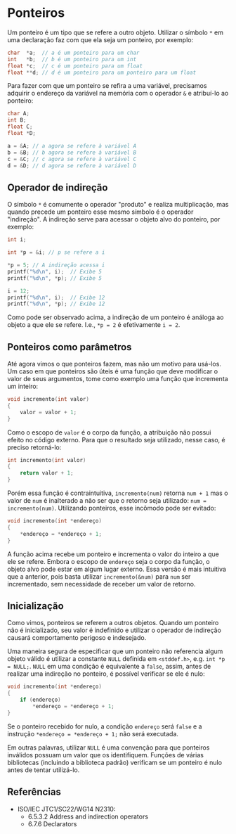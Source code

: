 # Ponteiros

Um ponteiro é um tipo que se refere a outro objeto. Utilizar o símbolo `*` em
uma declaração faz com que ela seja um ponteiro, por exemplo:

```c
char  *a;  // a é um ponteiro para um char
int   *b;  // b é um ponteiro para um int
float *c;  // c é um ponteiro para um float
float **d; // d é um ponteiro para um ponteiro para um float
```

Para fazer com que um ponteiro se refira a uma variável, precisamos adquirir o
endereço da variável na memória com o operador `&` e atribuí-lo ao ponteiro:

```c
char A;
int B;
float C;
float *D;

a = &A; // a agora se refere à variável A
b = &B; // b agora se refere à variável B
c = &C; // c agora se refere à variável C
d = &D; // d agora se refere à variável D
```

## Operador de indireção

O símbolo `*` é comumente o operador "produto" e realiza multiplicação, mas
quando precede um ponteiro esse mesmo símbolo é o operador "indireção". A
indireção serve para acessar o objeto alvo do ponteiro, por exemplo:

```c
int i;

int *p = &i; // p se refere a i

*p = 5; // A indireção acessa i
printf("%d\n", i);  // Exibe 5
printf("%d\n", *p); // Exibe 5

i = 12;
printf("%d\n", i);  // Exibe 12
printf("%d\n", *p); // Exibe 12
```

Como pode ser observado acima, a indireção de um ponteiro é análoga ao objeto a
que ele se refere. I.e., `*p = 2` é efetivamente `i = 2`.

## Ponteiros como parâmetros

Até agora vimos o que ponteiros fazem, mas não um motivo para usá-los. Um caso
em que ponteiros são úteis é uma função que deve modificar o valor de seus
argumentos, tome como exemplo uma função que incrementa um inteiro:

```c
void incremento(int valor)
{
    valor = valor + 1;
}
```

Como o escopo de `valor` é o corpo da função, a atribuição não possui efeito no
código externo. Para que o resultado seja utilizado, nesse caso, é preciso
retorná-lo:

```c
int incremento(int valor)
{
    return valor + 1;
}
```

Porém essa função é contraintuitiva, `incremento(num)` retorna `num + 1` mas o
valor de `num` é inalterado a não ser que o retorno seja utilizado:
`num = incremento(num)`. Utilizando ponteiros, esse incômodo pode ser evitado:

```c
void incremento(int *endereço)
{
    *endereço = *endereço + 1;
}
```

A função acima recebe um ponteiro e incrementa o valor do inteiro a que ele se
refere. Embora o escopo de `endereço` seja o corpo da função, o objeto alvo pode
estar em algum lugar externo. Essa versão é mais intuitiva que a anterior, pois
basta utilizar `incremento(&num)` para `num` ser incrementado, sem necessidade
de receber um valor de retorno.

## Inicialização

Como vimos, ponteiros se referem a outros objetos. Quando um ponteiro não é
inicializado, seu valor é indefinido e utilizar o operador de indireção causará
comportamento perigoso e indesejado.

Uma maneira segura de especificar que um ponteiro não referencia algum objeto
válido é utilizar a constante `NULL` definida em `<stddef.h>`, e.g.
`int *p = NULL;`. `NULL` em uma condição é equivalente a `false`, assim, antes
de realizar uma indireção no ponteiro, é possível verificar se ele é nulo:

```c
void incremento(int *endereço)
{
    if (endereço)
        *endereço = *endereço + 1;
}
```

Se o ponteiro recebido for nulo, a condição `endereço` será `false` e a
instrução `*endereço = *endereço + 1;` não será executada.

Em outras palavras, utilizar `NULL` é uma convenção para que ponteiros inválidos
possuam um valor que os identifiquem. Funções de várias bibliotecas (incluindo a
biblioteca padrão) verificam se um ponteiro é nulo antes de tentar utilizá-lo.

## Referências

- ISO/IEC JTC1/SC22/WG14 N2310:
  <!-- Operadores unários * e & -->
  - 6.5.3.2 Address and indirection operators
  <!-- Declaração de ponteiros -->
  - 6.7.6 Declarators
